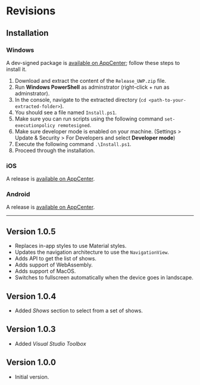 # Revisions

## Installation

### Windows

A dev-signed package is [available on AppCenter](https://install.appcenter.ms/orgs/uno-platform/apps/Ch9-2); follow these steps to install it.

1. Download and extract the content of the `Release_UWP.zip` file.
1. Run **Windows PowerShell** as adminstrator (right-click + run as adminstrator).
1. In the console, navigate to the extracted directory (`cd <path-to-your-extracted-folder>`).
1. You should see a file named `Install.ps1`.
1. Make sure you can run scripts using the following command `set-executionpolicy remotesigned`.
1. Make sure developer mode is enabled on your machine. (Settings > Update & Security > For Developers and select **Developer mode**)
1. Execute the following command `.\Install.ps1`.
1. Proceed through the installation.

### iOS
A release is [available on AppCenter](https://install.appcenter.ms/orgs/uno-platform/apps/Ch9).

### Android
A release is [available on AppCenter](https://install.appcenter.ms/orgs/uno-platform/apps/Ch9-1).

---

## Version 1.0.5

- Replaces in-app styles to use Material styles.
- Updates the navigation architecture to use the `NavigationView`.
- Adds API to get the list of shows.
- Adds support of WebAssembly.
- Adds support of MacOS.
- Switches to fullscreen automatically when the device goes in landscape.

## Version 1.0.4

- Added *Shows* section to select from a set of shows.

## Version 1.0.3

- Added *Visual Studio Toolbox*

## Version 1.0.0

- Initial version.